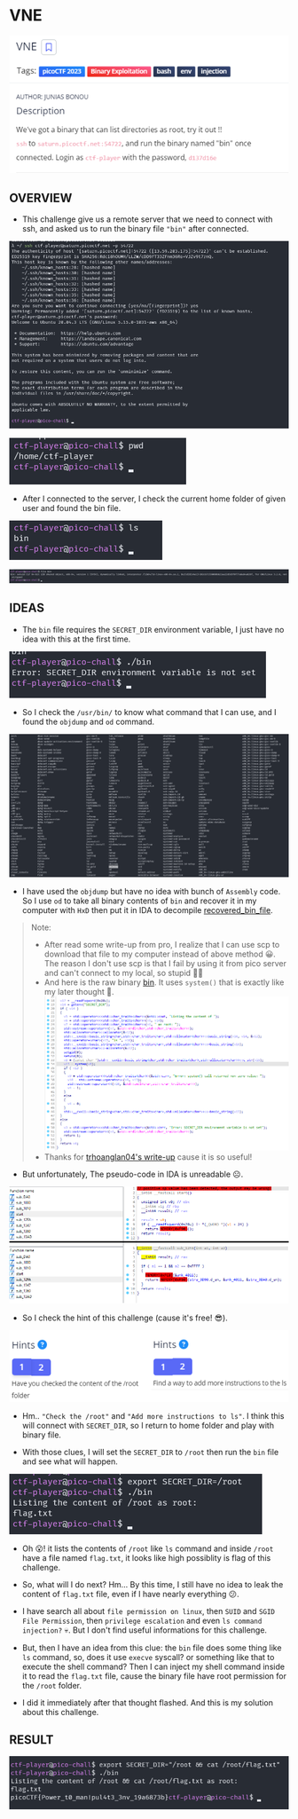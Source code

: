 # VNE

![img](/picoCTF/VNE/assets/overview.png)

## OVERVIEW

- This challenge give us a remote server that we need to connect with ssh, and asked us to run the binary file `"bin"` after connected.

![img](/picoCTF/VNE/assets/connected.png)

![img](/picoCTF/VNE/assets/home.png)

- After I connected to the server, I check the current home folder of given user and found the bin file.

![img](/picoCTF/VNE/assets/bin_file.png)

![img](/picoCTF/VNE/assets/info_bin.png)

## IDEAS

- The `bin` file requires the `SECRET_DIR` environment variable, I just have no idea with this at the first time.

![img](/picoCTF/VNE/assets/run_bin.png)

- So I check the `/usr/bin/` to know what command that I can use, and I found the `objdump` and `od` command.

![img](/picoCTF/VNE/assets/usr_bin.png)

- I have used the `objdump` but have no idea with bunch of `Assembly` code. So I use `od` to take all binary contents of `bin` and recover it in my computer with `HxD` then put it in IDA to decompile [recovered_bin_file](/picoCTF/VNE/file/bin).

> Note: 
> - After read some write-up from pro, I realize that I can use scp to download that file to my computer instead of above method :grinning:. The reason I don't use scp is that I fail by using it from pico server and can't connect to my local, so stupid :man_facepalming:
> - And here is the raw binary [bin](/picoCTF/VNE/file/real_bin). It uses `system()` that is exactly like my later thought :ghost:.
> ![img](/picoCTF/VNE/assets/decompile_p2.png)
> - Thanks for [trhoanglan04's write-up](https://hackmd.io/@trhoanglan04/BkNgwg7xn) cause it is so useful!

- But unfortunately, The pseudo-code in IDA is unreadable :frowning_face:.

![img](/picoCTF/VNE/assets/decompile.png)

- So I check the hint of this challenge (cause it's free! :sunglasses:).

![img](/picoCTF/VNE/assets/hint.png)

- Hm.. `"Check the /root"` and `"Add more instructions to ls"`. I think this will connect with `SECRET_DIR`, so I return to home folder and play with binary file.

- With those clues, I will set the `SECRET_DIR` to `/root` then run the `bin` file and see what will happen.

![img](/picoCTF/VNE/assets/list_root.png)

- Oh :open_mouth:! it lists the contents of `/root` like `ls` command and inside `/root` have a file named `flag.txt`, it looks like high possiblity is flag of this challenge.

- So, what will I do next? Hm... By this time, I still have no idea to leak the content of `flag.txt` file, even if I have nearly everything :confused:.

- I have search all about `file permission on linux`, then `SUID` and `SGID File Permission`, then `privilege escalation` and even `ls command injection?` :skull:. But I don't find useful informations for this challenge.

- But, then I have an idea from this clue: the `bin` file does some thing like `ls` command, so, does it use `execve` syscall? or something like that to execute the shell command? Then I can inject my shell command inside it to read the `flag.txt` file, cause the binary file have root permission for the `/root` folder.

- I did it immediately after that thought flashed. And this is my solution about this challenge.

## RESULT

![img](/picoCTF/VNE/assets/result.png)